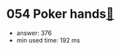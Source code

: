 054 Poker hands[:link:](http://projecteuler.net/problem=54)  
========================

- answer: 376 
- min used time: 192 ms

